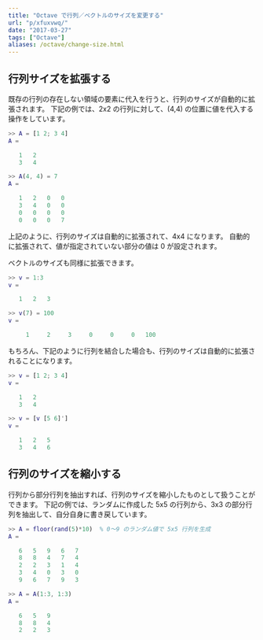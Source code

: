 ```yaml
---
title: "Octave で行列／ベクトルのサイズを変更する"
url: "p/xfuxvwq/"
date: "2017-03-27"
tags: ["Octave"]
aliases: /octave/change-size.html
---
```


行列サイズを拡張する
----

既存の行列の存在しない領域の要素に代入を行うと、行列のサイズが自動的に拡張されます。
下記の例では、2x2 の行列に対して、(4,4) の位置に値を代入する操作をしています。

```matlab
>> A = [1 2; 3 4]
A =

   1   2
   3   4

>> A(4, 4) = 7
A =

   1   2   0   0
   3   4   0   0
   0   0   0   0
   0   0   0   7
```

上記のように、行列のサイズは自動的に拡張されて、4x4 になります。
自動的に拡張されて、値が指定されていない部分の値は 0 が設定されます。

ベクトルのサイズも同様に拡張できます。

```matlab
>> v = 1:3
v =

   1   2   3

>> v(7) = 100
v =

     1     2     3     0     0     0   100
```

もちろん、下記のように行列を結合した場合も、行列のサイズは自動的に拡張されることになります。

```matlab
>> v = [1 2; 3 4]
v =

   1   2
   3   4

>> v = [v [5 6]']
v =

   1   2   5
   3   4   6
```


行列のサイズを縮小する
----

行列から部分行列を抽出すれば、行列のサイズを縮小したものとして扱うことができます。
下記の例では、ランダムに作成した 5x5 の行列から、3x3 の部分行列を抽出して、自分自身に書き戻しています。

```matlab
>> A = floor(rand(5)*10)  % 0～9 のランダム値で 5x5 行列を生成
A =

   6   5   9   6   7
   8   8   4   7   4
   2   2   3   1   4
   3   4   0   3   0
   9   6   7   9   3

>> A = A(1:3, 1:3)
A =

   6   5   9
   8   8   4
   2   2   3
```

